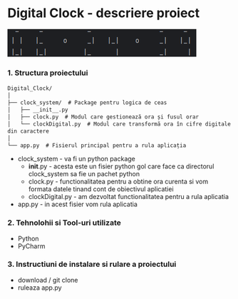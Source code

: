 # Digital Clock - descriere proiect


![Alt Text](img/digital_clock.png)


### 1. Structura proiectului
```commandline
Digital_Clock/
│
├── clock_system/  # Package pentru logica de ceas
│   ├── __init__.py
│   ├── clock.py  # Modul care gestionează ora și fusul orar
│   └── clockDigital.py  # Modul care transformă ora în cifre digitale din caractere
│
└── app.py  # Fisierul principal pentru a rula aplicația
```
- clock_system - va fi un python package
  - __init__.py - acesta este un fisier python gol care face ca directorul clock_system sa fie un pachet python
  - clock.py - functionalitatea pentru a obtine ora curenta si vom formata datele tinand cont de obiectivul aplicatiei
  - clockDigital.py - am dezvoltat functionalitatea pentru a rula aplicatia
- app.py - in acest fisier vom rula aplicatia

### 2. Tehnolohii si Tool-uri utilizate
- Python
- PyCharm

### 3. Instructiuni de instalare si rulare a proiectului
- download / git clone
- ruleaza app.py